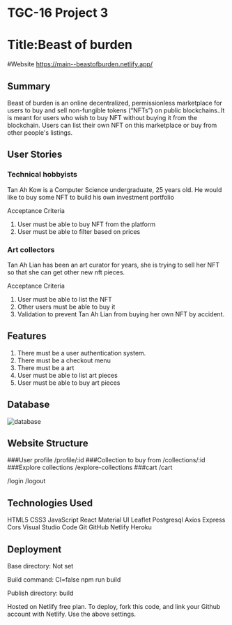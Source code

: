 # TGC-16 Project 3



# Title:Beast of burden
#Website
https://main--beastofburden.netlify.app/
## Summary

Beast of burden is an online decentralized, permissionless marketplace for users to buy and sell non-fungible tokens (“NFTs”)  on public blockchains..It is meant for users who wish to buy NFT without buying it from the blockchain. Users can list their own NFT on this marketplace or buy from other people's listings.

## User Stories

### Technical hobbyists

Tan Ah Kow is a Computer Science undergraduate, 25 years old. He would like to buy some NFT to build his own investment portfolio

Acceptance Criteria
1. User must be able to buy NFT from the platform
2. User must be able to filter based on prices


### Art collectors
Tan Ah Lian has been an art curator for years, she is trying to sell her NFT so that she can get other new nft pieces.

Acceptance Criteria
1. User must be able to list the NFT
2. Other users must be able to buy it
3. Validation to prevent Tan Ah Lian from buying her own NFT by accident.



## Features

1. There must be a user authentication system.
2. There must be a checkout menu
3. There must be a art
4. User must be able to list art pieces
5. User must be able to buy art pieces


## Database
![database](https://user-images.githubusercontent.com/26456566/169698081-efea6f70-5f2a-4aff-97cf-24b0d50320f9.png)
## Website Structure
###User profile
/profile/:id
###Collection to buy from
/collections/:id
###Explore collections
/explore-collections
###cart
/cart

/login
/logout

## Technologies Used

HTML5
CSS3
JavaScript
React
Material UI
Leaflet
Postgresql
Axios
Express
Cors
Visual Studio Code
Git
GitHub
Netlify
Heroku


## Deployment



Base directory: Not set

Build command: CI=false npm run build

Publish directory: build

Hosted on Netlify free plan. To deploy, fork this code, and link your Github account with Netlify. Use the above settings. 
